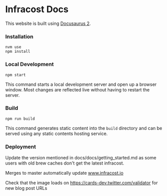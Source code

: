 # Infracost Docs

This website is built using [Docusaurus 2](https://v2.docusaurus.io/).

### Installation

```
nvm use
npm install
```

### Local Development

```
npm start
```

This command starts a local development server and open up a browser window. Most changes are reflected live without having to restart the server.

### Build

```
npm run build
```

This command generates static content into the `build` directory and can be served using any static contents hosting service.

### Deployment

Update the version mentioned in docs/docs/getting_started.md as some users with old brew caches don't get the latest infracost.

Merges to master automatically update www.infracost.io

Check that the image loads on https://cards-dev.twitter.com/validator for new blog post URLs
